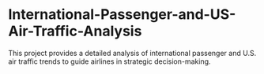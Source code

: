 # International-Passenger-and-US-Air-Traffic-Analysis
This project provides a detailed analysis of international passenger and U.S. air traffic trends to guide airlines in strategic decision-making.
